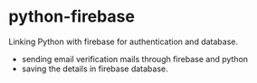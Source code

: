 # python-firebase
Linking Python with firebase for authentication and database.

- sending email verification mails through firebase and python
- saving the details in firebase database.

